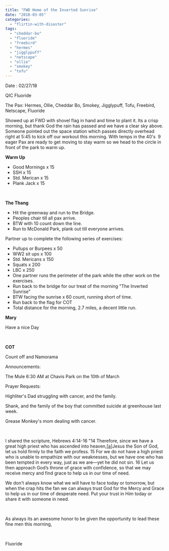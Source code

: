 ```yaml
---
title: "FWD Home of the Inverted Sunrise"
date: "2018-03-05"
categories: 
  - "flirtin-with-disaster"
tags: 
  - "cheddar-bo"
  - "fluoride"
  - "freebird"
  - "hermes"
  - "jigglypuff"
  - "netscape"
  - "ollie"
  - "smokey"
  - "tofu"
---
```


Date : 02/27/18

QIC Fluoride

The Pax: Hermes, Ollie, Cheddar Bo, Smokey, Jigglypuff, Tofu, Freebird, Netscape, Fluoride

Showed up at FWD with shovel flag in hand and time to plant it. Its a crisp morning, but thank God the rain has passed and we have a clear sky above. Someone pointed out the space station which passes directly overhead right at 5:45 to kick off our workout this morning. With temps in the 40's  9 eager Pax are ready to get moving to stay warm so we head to the circle in front of the park to warm up.

**Warm Up**

- Good Mornings x 15
- SSH x 15
- Std. Merican x 15
- Plank Jack x 15

 

**The Thang**

- Hit the greenway and run to the Bridge.
- Peoples chair till all pax arrive.
- BTW with 10 count down the line.
- Run to McDonald Park, plank out till everyone arrives.

Partner up to complete the following series of exercises:

- Pullups or Burpees x 50
- WW2 sit ups x 100
- Std. Mericans x 150
- Squats x 200
- LBC x 250
- One partner runs the perimeter of the park while the other work on the exercises.
- Run back to the bridge for our treat of the morning "The Inverted Sunrise"
- BTW facing the sunrise x 60 count, running short of time.
- Run back to the flag for COT
- Total distance for the morning, 2.7 miles, a decent little run.

**Mary**

Have a nice Day

 

**COT**

Count off and Namorama

Announcements:

The Mule 6:30 AM at Chavis Park on the 10th of March

Prayer Requests:

Highliter's Dad struggling with cancer, and the family.

Shank, and the family of the boy that committed suicide at greenhouse last week.

Grease Monkey's mom dealing with cancer.

 

I shared the scripture, Hebrews 4:14-16 "14 Therefore, since we have a great high priest who has ascended into heaven,\[[a](https://www.biblegateway.com/passage/?search=Hebrews+4%3A11%E2%80%9316#fen-NIV-30029a "See footnote a")\]Jesus the Son of God, let us hold firmly to the faith we profess. 15 For we do not have a high priest who is unable to empathize with our weaknesses, but we have one who has been tempted in every way, just as we are—yet he did not sin. 16 Let us then approach God’s throne of grace with confidence, so that we may receive mercy and find grace to help us in our time of need.

We don't always know what we will have to face today or tomorrow, but when the crap hits the fan we can always trust God for the Mercy and Grace to help us in our time of desperate need. Put your trust in Him today or share it with someone in need.

 

As always its an awesome honor to be given the opportunity to lead these fine men this morning,

 

Fluoride
